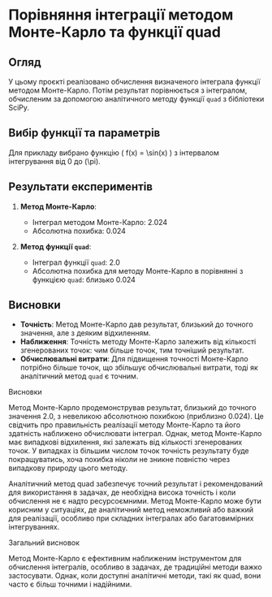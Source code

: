 # Порівняння інтеграції методом Монте-Карло та функції quad

## Огляд
У цьому проєкті реалізовано обчислення визначеного інтеграла функції методом Монте-Карло. Потім результат порівнюється з інтегралом, обчисленим за допомогою аналітичного методу функції `quad` з бібліотеки SciPy. 

## Вибір функції та параметрів
Для прикладу вибрано функцію \( f(x) = \sin(x) \) з інтервалом інтегрування від 0 до \(\pi\).

## Результати експериментів
1. **Метод Монте-Карло**:
   - Інтеграл методом Монте-Карло: 2.024
   - Абсолютна похибка: 0.024

2. **Метод функції `quad`**:
   - Інтеграл функції `quad`: 2.0
   - Абсолютна похибка для методу Монте-Карло в порівнянні з функцією `quad`: близько 0.024

## Висновки
- **Точність**: Метод Монте-Карло дав результат, близький до точного значення, але з деяким відхиленням.
- **Наближення**: Точність методу Монте-Карло залежить від кількості згенерованих точок: чим більше точок, тим точніший результат.
- **Обчислювальні витрати**: Для підвищення точності Монте-Карло потрібно більше точок, що збільшує обчислювальні витрати, тоді як аналітичний метод `quad` є точним.


Висновки

Метод Монте-Карло продемонстрував результат, близький до точного значення 2.0, з невеликою абсолютною похибкою (приблизно 0.024). Це свідчить про правильність реалізації методу Монте-Карло та його здатність наближено обчислювати інтеграл. Однак, метод Монте-Карло має випадкові відхилення, які залежать від кількості згенерованих точок. У випадках із більшим числом точок точність результату буде покращуватись, хоча похибка ніколи не зникне повністю через випадкову природу цього методу.

Аналітичний метод quad забезпечує точний результат і рекомендований для використання в задачах, де необхідна висока точність і коли обчислення не є надто ресурсоємними. Метод Монте-Карло може бути корисним у ситуаціях, де аналітичний метод неможливий або важкий для реалізації, особливо при складних інтегралах або багатовимірних інтегруваннях.

Загальний висновок

Метод Монте-Карло є ефективним наближеним інструментом для обчислення інтегралів, особливо в задачах, де традиційні методи важко застосувати. Однак, коли доступні аналітичні методи, такі як quad, вони часто є більш точними і надійними.